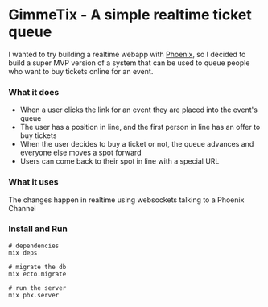 # GimmeTix - A simple realtime ticket queue

I wanted to try building a realtime webapp with [Phoenix](https://phoenixframework.org/), so I decided to build a super MVP version of a system that can be used to queue people who want to buy tickets online for an event.

### What it does
- When a user clicks the link for an event they are placed into the event's queue
- The user has a position in line, and the first person in line has an offer to buy tickets
- When the user decides to buy a ticket or not, the queue advances and everyone else moves a spot forward
- Users can come back to their spot in line with a special URL

### What it uses
The changes happen in realtime using websockets talking to a Phoenix Channel

### Install and Run
```
# dependencies
mix deps

# migrate the db
mix ecto.migrate

# run the server
mix phx.server
```
